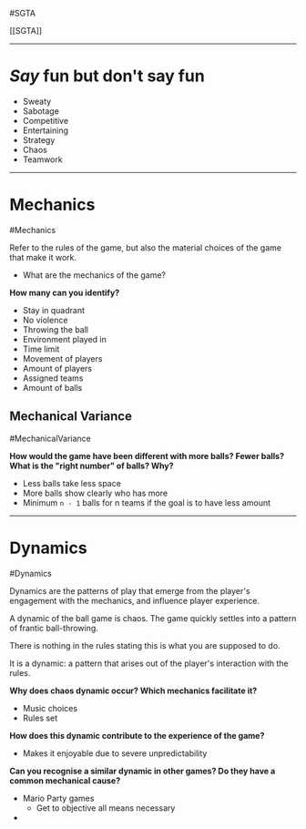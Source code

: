 #SGTA 

[[SGTA]]

---
# *Say* fun but don't say fun

- Sweaty
- Sabotage
- Competitive
- Entertaining
- Strategy
- Chaos
- Teamwork

---
# Mechanics
#Mechanics 

Refer to the rules of the game, but also the material choices of the game that make it work.
- What are the mechanics of the game?

**How many can you identify?**
- Stay in quadrant
- No violence
- Throwing the ball
- Environment played in
- Time limit
- Movement of players
- Amount of players
- Assigned teams
- Amount of balls

## Mechanical Variance
#MechanicalVariance

**How would the game have been different with more balls? Fewer balls? What is the "right number" of balls? Why?**
- Less balls take less space
- More balls show clearly who has more
- Minimum `n - 1` balls for n teams if the goal is to have less amount

---
# Dynamics
#Dynamics 

Dynamics are the patterns of play that emerge from the player's engagement with the mechanics, and influence player experience.

A dynamic of the ball game is chaos. The game quickly settles into a pattern of frantic ball-throwing.

There is nothing in the rules stating this is what you are supposed to do.

It is a dynamic: a pattern that arises out of the player's interaction with the rules.


**Why does chaos dynamic occur? Which mechanics facilitate it?**
- Music choices
- Rules set

**How does this dynamic contribute to the experience of the game?**
- Makes it enjoyable due to severe unpredictability

**Can you recognise a similar dynamic in other games? Do they have a common mechanical cause?**
- Mario Party games
	- Get to objective all means necessary
- 